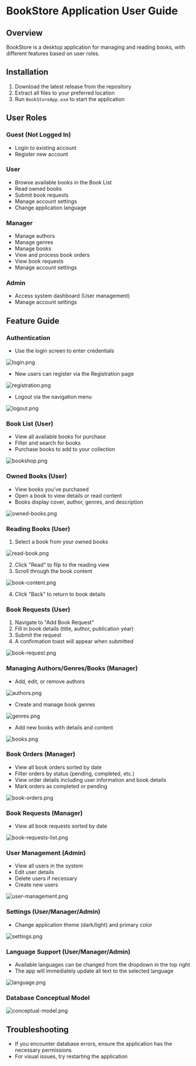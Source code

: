 ﻿# BookStore Application User Guide

## Overview
BookStore is a desktop application for managing and reading books, with different features based on user roles.

## Installation

1. Download the latest release from the repository
2. Extract all files to your preferred location
3. Run `BookStoreApp.exe` to start the application

## User Roles

### Guest (Not Logged In)
- Login to existing account
- Register new account

### User
- Browse available books in the Book List
- Read owned books
- Submit book requests
- Manage account settings
- Change application language

### Manager
- Manage authors
- Manage genres
- Manage books
- View and process book orders
- View book requests
- Manage account settings

### Admin
- Access system dashboard (User management)
- Manage account settings

## Feature Guide

### Authentication
- Use the login screen to enter credentials

![login.png](BookStoreApp/readme-files/login.png)

- New users can register via the Registration page

![registration.png](BookStoreApp/readme-files/registration.png)

- Logout via the navigation menu

![logout.png](BookStoreApp/readme-files/logout.png)

### Book List (User)
- View all available books for purchase
- Filter and search for books
- Purchase books to add to your collection

![bookshop.png](BookStoreApp/readme-files/bookshop.png)

### Owned Books (User)
- View books you've purchased
- Open a book to view details or read content
- Books display cover, author, genres, and description

![owned-books.png](BookStoreApp/readme-files/owned-books.png)

### Reading Books (User)
1. Select a book from your owned books

![read-book.png](BookStoreApp/readme-files/read-book.png)

2. Click "Read" to flip to the reading view
3. Scroll through the book content

![book-content.png](BookStoreApp/readme-files/book-content.png)

4. Click "Back" to return to book details

### Book Requests (User)
1. Navigate to "Add Book Request"
2. Fill in book details (title, author, publication year)
3. Submit the request
4. A confirmation toast will appear when submitted

![book-request.png](BookStoreApp/readme-files/book-request.png)

### Managing Authors/Genres/Books (Manager)
- Add, edit, or remove authors

![authors.png](BookStoreApp/readme-files/authors.png)

- Create and manage book genres

![genres.png](BookStoreApp/readme-files/genres.png)

- Add new books with details and content

![books.png](BookStoreApp/readme-files/books.png)

### Book Orders (Manager)
- View all book orders sorted by date
- Filter orders by status (pending, completed, etc.)
- View order details including user information and book details
- Mark orders as completed or pending

![book-orders.png](BookStoreApp/readme-files/book-orders.png)

### Book Requests (Manager)
- View all book requests sorted by date

![book-requests-list.png](BookStoreApp/readme-files/book-requests-list.png)

### User Management (Admin)
- View all users in the system
- Edit user details
- Delete users if necessary
- Create new users

![user-management.png](BookStoreApp/readme-files/user-management.png)

### Settings (User/Manager/Admin)
- Change application theme (dark/light) and primary color

![settings.png](BookStoreApp/readme-files/settings.png)

### Language Support (User/Manager/Admin)
- Available languages can be changed from the dropdown in the top right
- The app will immediately update all text to the selected language

![language.png](BookStoreApp/readme-files/language.png)

### Database Conceptual Model

![conceptual-model.png](BookStoreApp/readme-files/conceptual-model.png)

## Troubleshooting
- If you encounter database errors, ensure the application has the necessary permissions
- For visual issues, try restarting the application
